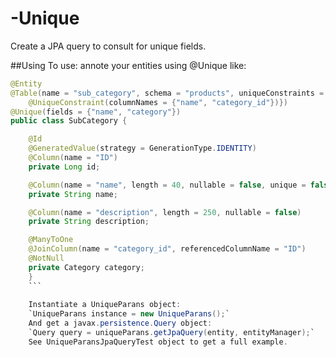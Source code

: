 # -Unique
Create a JPA query to consult for unique fields.

##Using
To use: annote your entities using @Unique like:
```java
@Entity
@Table(name = "sub_category", schema = "products", uniqueConstraints = {
    @UniqueConstraint(columnNames = {"name", "category_id"})})
@Unique(fields = {"name", "category"})
public class SubCategory {

    @Id
    @GeneratedValue(strategy = GenerationType.IDENTITY)
    @Column(name = "ID")
    private Long id;

    @Column(name = "name", length = 40, nullable = false, unique = false)
    private String name;

    @Column(name = "description", length = 250, nullable = false)
    private String description;

    @ManyToOne
    @JoinColumn(name = "category_id", referencedColumnName = "ID")
    @NotNull
    private Category category;
    }
    ```
    
    Instantiate a UniqueParans object:
    `UniqueParans instance = new UniqueParans();`
    And get a javax.persistence.Query object:
    `Query query = uniqueParans.getJpaQuery(entity, entityManager);`
    See UniqueParansJpaQueryTest object to get a full example.
